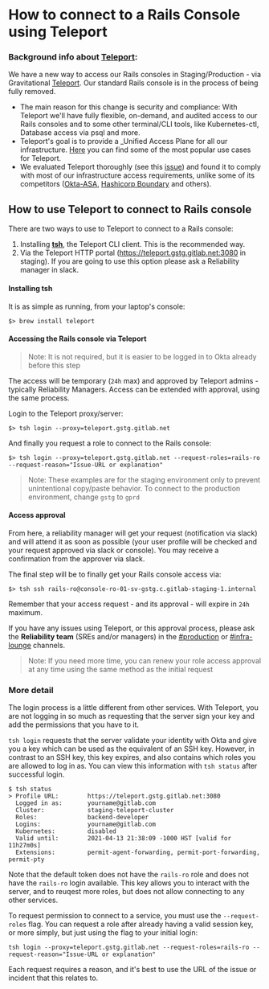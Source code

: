 # How to connect to a Rails Console using Teleport

### Background info about [Teleport](https://goteleport.com/teleport/docs/):
We have a new way to access our Rails consoles in Staging/Production - via Gravitational [Teleport](https://goteleport.com/teleport/docs/). Our standard Rails console is in the process of being fully removed.

- The main reason for this change is security and compliance: With Teleport we'll have fully flexible, on-demand, and audited access to our Rails consoles and to some other terminal/CLI tools, like Kubernetes-ctl, Database access via psql and more.
- Teleport's goal is to provide a _Unified Access Plane for all our infrastructure. [Here](https://goteleport.com/teleport/docs/#why-use-teleport) you can find some of the most popular use cases for Teleport.
- We evaluated Teleport thoroughly (see this [issue](https://gitlab.com/gitlab-com/gl-infra/infrastructure/-/issues/11568)) and found it to comply with most of our infrastructure access requirements, unlike some of its competitors ([Okta-ASA](https://gitlab.com/gitlab-com/gl-infra/infrastructure/-/issues/12042), [Hashicorp Boundary](https://gitlab.com/gitlab-com/gl-infra/infrastructure/-/issues/11666) and others).

## How to use Teleport to connect to Rails console
There are two ways to use to Teleport to connect to a Rails console:
1. Installing [**tsh**](https://goteleport.com/teleport/docs/cli-docs/#tsh), the Teleport CLI client. This is the recommended way.
1. Via the Teleport HTTP portal (https://teleport.gstg.gitlab.net:3080 in staging). If you are going to use this option please ask a Reliability manager in slack.

#### Installing tsh
It is as simple as running, from your laptop's console:

`$> brew install teleport`

#### Accessing the Rails console via Teleport

> Note: It is not required, but it is easier to be logged in to Okta already before this step

The access will be temporary (`24h` max) and approved by Teleport admins - typically Reliability Managers. Access can be extended with approval, using the same process.

Login to the Teleport proxy/server:

`$> tsh login --proxy=teleport.gstg.gitlab.net`

And finally you request a role to connect to the Rails console:

`$> tsh login --proxy=teleport.gstg.gitlab.net --request-roles=rails-ro --request-reason="Issue-URL or explanation"`

> Note: These examples are for the staging environment only to prevent unintentional copy/paste behavior.  To connect to the production environment, change `gstg` to `gprd`

#### Access approval
From here, a reliability manager will get your request (notification via slack) and will attend it as soon as possible (your user profile will be checked and your request approved via slack or console). You may receive a confirmation from the approver via slack.

The final step will be to finally get your Rails console access via:

`$> tsh ssh rails-ro@console-ro-01-sv-gstg.c.gitlab-staging-1.internal`

Remember that your access request - and its approval - will expire in `24h` maximum.

If you have any issues using Teleport, or this approval process, please ask the **Reliability team** (SREs and/or managers) in the [#production](https://gitlab.slack.com/archives/C101F3796) or [#infra-lounge](https://gitlab.slack.com/archives/CB3LSMEJV) channels.

> Note: If you need more time, you can renew your role access approval at any time using the same method as the initial request

### More detail

The login process is a little different from other services.  With Teleport, you are not logging in so much as requesting that the server sign your key and add the permissions that you have to it.

`tsh login` requests that the server validate your identity with Okta and give you a key which can be used as the equivalent of an SSH key.  However, in contrast to an SSH key, this key expires, and also contains which roles you are allowed to log in as.  You can view this information with `tsh status` after successful login.

```shell
$ tsh status
> Profile URL:        https://teleport.gstg.gitlab.net:3080
  Logged in as:       yourname@gitlab.com
  Cluster:            staging-teleport-cluster
  Roles:              backend-developer
  Logins:             yourname@gitlab.com
  Kubernetes:         disabled
  Valid until:        2021-04-13 21:38:09 -1000 HST [valid for 11h27m0s]
  Extensions:         permit-agent-forwarding, permit-port-forwarding, permit-pty
```

Note that the default token does not have the `rails-ro` role and does not have the `rails-ro` login available. This key allows you to interact with the server, and to reuqest more roles, but does not allow connecting to any other services.

To request permission to connect to a service, you must use the `--request-roles` flag.  You can request a role after already having a valid session key, or more simply, but just using the flag to your initial login:

````shell
tsh login --proxy=teleport.gstg.gitlab.net --request-roles=rails-ro --request-reason="Issue-URL or explanation"
````

Each request requires a reason, and it's best to use the URL of the issue or incident that this relates to.

